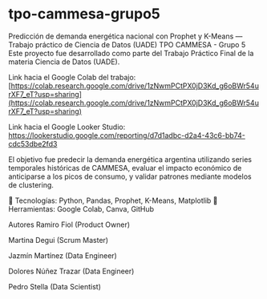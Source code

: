 # tpo-cammesa-grupo5
Predicción de demanda energética nacional con Prophet y K-Means — Trabajo práctico de Ciencia de Datos (UADE)
TPO CAMMESA - Grupo 5
Este proyecto fue desarrollado como parte del Trabajo Práctico Final de la materia Ciencia de Datos (UADE).

Link hacia el Google Colab del trabajo: [https://colab.research.google.com/drive/1zNwmPCtPX0jD3Kd_g6oBWr54urXF7_eT?usp=sharing](https://colab.research.google.com/drive/1zNwmPCtPX0jD3Kd_g6oBWr54urXF7_eT?usp=sharing)

Link hacia el Google Looker Studio: https://lookerstudio.google.com/reporting/d7d1adbc-d2a4-43c6-bb74-cdc53dbe2fd3

El objetivo fue predecir la demanda energética argentina utilizando series temporales históricas de CAMMESA, evaluar el impacto económico de anticiparse a los picos de consumo, y validar patrones mediante modelos de clustering.

🔸 Tecnologías: Python, Pandas, Prophet, K-Means, Matplotlib
🔸 Herramientas: Google Colab, Canva, GitHub

Autores
Ramiro Fiol (Product Owner)

Martina Degui (Scrum Master)

Jazmín Martínez (Data Engineer)

Dolores Núñez Trazar (Data Engineer)

Pedro Stella (Data Scientist)

